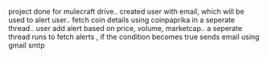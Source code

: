 project done for mulecraft drive.. 
created user with email, which will be used to alert user.. 
fetch coin details using coinpaprika in a seperate thread.. 
user add alert based on price, volume, marketcap..
a seperate thread runs to fetch alerts , if the condition becomes true sends email using gmail smtp

